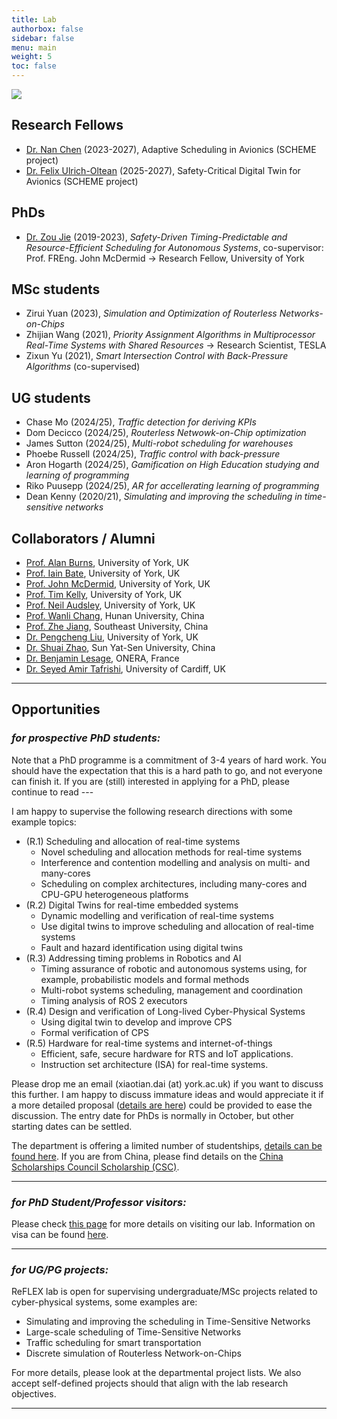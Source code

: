 ```yaml
---
title: Lab
authorbox: false
sidebar: false
menu: main
weight: 5
toc: false
---
```


![](/img/reflex-lab-logo.png)

## Research Fellows
- [Dr. Nan Chen](https://scholar.google.co.uk/citations?user=PIjEeDAAAAAJ&hl=en) (2023-2027), Adaptive Scheduling in Avionics (SCHEME project)
- [Dr. Felix Ulrich-Oltean](https://www.cs.york.ac.uk/people/?group=ai&username=felix) (2025-2027), Safety-Critical Digital Twin for Avionics (SCHEME project)

## PhDs
- [Dr. Zou Jie](https://scholar.google.co.uk/citations?user=unXFDCEAAAAJ&hl=en) (2019-2023), *Safety-Driven Timing-Predictable and Resource-Efficient Scheduling for Autonomous Systems*, co-supervisor: Prof. FREng. John McDermid → Research Fellow, University of York

##  MSc students
- Zirui Yuan (2023), *Simulation and Optimization of Routerless Networks-on-Chips*
- Zhijian Wang (2021), *Priority Assignment Algorithms in Multiprocessor Real-Time Systems with Shared Resources* → Research Scientist, TESLA
- Zixun Yu (2021), *Smart Intersection Control with Back-Pressure Algorithms* (co-supervised)

##  UG students
- Chase Mo (2024/25), *Traffic detection for deriving KPIs*
- Dom Decicco (2024/25), *Routerless Netwowk-on-Chip optimization*
- James Sutton (2024/25), *Multi-robot scheduling for warehouses*
- Phoebe Russell (2024/25), *Traffic control with back-pressure*
- Aron Hogarth (2024/25), *Gamification on High Education studying and learning of programming*
- Riko Puusepp (2024/25), *AR for accellerating learning of programming*
- Dean Kenny (2020/21), *Simulating and improving the scheduling in time-sensitive networks*

## Collaborators / Alumni
- [Prof. Alan Burns](https://www-users.york.ac.uk/~ab38/), University of York, UK
- [Prof. Iain Bate](https://www-users.york.ac.uk/~ijb500/), University of York, UK
- [Prof. John McDermid](https://www.york.ac.uk/computer-science/about/news/50-years/hods/john-mcdermid/), University of York, UK
- [Prof. Tim Kelly](https://scholar.google.com/citations?user=cNeDb_8AAAAJ&hl=en), University of York, UK
- [Prof. Neil Audsley](https://www.citystgeorges.ac.uk/about/people/academics/neil-audsley), University of York, UK
- [Prof. Wanli Chang](https://scholar.google.com/citations?user=OYcT_B4AAAAJ&hl=en), Hunan University, China
- [Prof. Zhe Jiang](https://scholar.google.co.uk/citations?user=V5e-7hcAAAAJ&hl=en), Southeast University, China
- [Dr. Pengcheng Liu](https://sites.google.com/view/pliu), University of York, UK
- [Dr. Shuai Zhao](https://scholar.google.com/citations?hl=en&user=BzXwx8YAAAAJ), Sun Yat-Sen University, China
- [Dr. Benjamin Lesage](https://www.linkedin.com/in/benjamin-lesage-649b3676/?originalSubdomain=fr), ONERA, France
- [Dr. Seyed Amir Tafrishi](https://sites.google.com/site/samirtafrishi/), University of Cardiff, UK

---

## Opportunities
### *for prospective PhD students:*

Note that a PhD programme is a commitment of 3-4 years of hard work. You should have the expectation that this is a hard path to go, and not everyone can finish it. If you are (still) interested in applying for a PhD, please continue to read ---

I am happy to supervise the following research directions with some example topics:

- (R.1) Scheduling and allocation of real-time systems
    - Novel scheduling and allocation methods for real-time systems
    - Interference and contention modelling and analysis on multi- and many-cores
    - Scheduling on complex architectures, including many-cores and CPU-GPU heterogeneous platforms
- (R.2) Digital Twins for real-time embedded systems
    - Dynamic modelling and verification of real-time systems
    - Use digital twins to improve scheduling and allocation of real-time systems
    - Fault and hazard identification using digital twins
- (R.3) Addressing timing problems in Robotics and AI
    - Timing assurance of robotic and autonomous systems using, for example, probabilistic models and formal methods
    - Multi-robot systems scheduling, management and coordination
    - Timing analysis of ROS 2 executors
- (R.4) Design and verification of Long-lived Cyber-Physical Systems
    - Using digital twin to develop and improve CPS
    - Formal verification of CPS
- (R.5) Hardware for real-time systems and internet-of-things
    - Efficient, safe, secure hardware for RTS and IoT applications.
    - Instruction set architecture (ISA) for real-time systems.

Please drop me an email (xiaotian.dai (at) york.ac.uk) if you want to discuss this further. I am happy to discuss immature ideas and would appreciate it if a more detailed proposal ([details are here](https://www.york.ac.uk/study/postgraduate-research/apply/documents/proposal/)) could be provided to ease the discussion. The entry date for PhDs is normally in October, but other starting dates can be settled.

The department is offering a limited number of studentships, [details can be found here](https://www.york.ac.uk/computer-science/study/postgraduate-research/funding/). If you are from China, please find details on the [China Scholarships Council Scholarship (CSC)](https://www.york.ac.uk/study/postgraduate-research/funding/china-council-scholarships/). 

---

### *for PhD Student/Professor visitors:*

Please check [this page](https://www.york.ac.uk/computer-science/research/academic-visitors/) for more details on visiting our lab. Information on visa can be found [here](https://www.york.ac.uk/admin/hr/working-in-the-uk/visitor-visas/about/).

---

### *for UG/PG projects:*

ReFLEX lab is open for supervising undergraduate/MSc projects related to cyber-physical systems, some examples are:

- Simulating and improving the scheduling in Time-Sensitive Networks
- Large-scale scheduling of Time-Sensitive Networks
- Traffic scheduling for smart transportation
- Discrete simulation of Routerless Network-on-Chips

For more details, please look at the departmental project lists. We also accept self-defined projects should that align with the lab research objectives.

---
